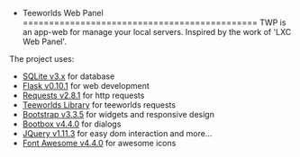+ Teeworlds Web Panel
=============================================
TWP is an app-web for manage your local servers. Inspired by the work of 'LXC Web Panel'.

The project uses:
- [SQLite v3.x](https://www.sqlite.org/) for database
- [Flask v0.10.1](http://flask.pocoo.org/) for web development
- [Requests v2.8.1](http://docs.python-requests.org/) for http requests
- [Teeworlds Library](https://blog.mnus.de/2011/07/teeworlds-serverlist-library-for-python/) for teeworlds requests
- [Bootstrap v3.3.5](http://getbootstrap.com/) for widgets and responsive design
 - [Bootbox v4.4.0](http://bootboxjs.com/) for dialogs
- [JQuery v1.11.3](http://jquery.com/) for easy dom interaction and more...
- [Font Awesome v4.4.0](http://fontawesome.io/) for awesome icons